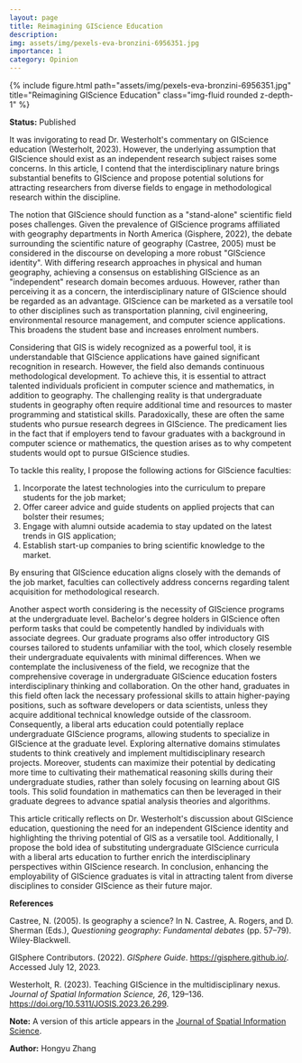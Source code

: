 ```yaml
---
layout: page
title: Reimagining GIScience Education 
description: 
img: assets/img/pexels-eva-bronzini-6956351.jpg
importance: 1
category: Opinion
---
```


<div class="row">
    <div class="col-sm mt-3 mt-md-0">
        {% include figure.html path="assets/img/pexels-eva-bronzini-6956351.jpg" title="Reimagining GIScience Education" class="img-fluid rounded z-depth-1" %}
    </div>
</div>

<b>Status:</b> Published

It was invigorating to read Dr. Westerholt's commentary on GIScience education (Westerholt, 2023). However, the underlying assumption that GIScience should exist as an independent research subject raises some concerns. In this article, I contend that the interdisciplinary nature brings substantial benefits to GIScience and propose potential solutions for attracting researchers from diverse fields to engage in methodological research within the discipline.

The notion that GIScience should function as a "stand-alone" scientific field poses challenges. Given the prevalence of GIScience programs affiliated with geography departments in North America (Gisphere, 2022), the debate surrounding the scientific nature of geography (Castree, 2005) must be considered in the discourse on developing a more robust "GIScience identity". With differing research approaches in physical and human geography, achieving a consensus on establishing GIScience as an "independent" research domain becomes arduous. However, rather than perceiving it as a concern, the interdisciplinary nature of GIScience should be regarded as an advantage. GIScience can be marketed as a versatile tool to other disciplines such as transportation planning, civil engineering, environmental resource management, and computer science applications. This broadens the student base and increases enrolment numbers.

Considering that GIS is widely recognized as a powerful tool, it is understandable that GIScience applications have gained significant recognition in research. However, the field also demands continuous methodological development. To achieve this, it is essential to attract talented individuals proficient in computer science and mathematics, in addition to geography. The challenging reality is that undergraduate students in geography often require additional time and resources to master programming and statistical skills. Paradoxically, these are often the same students who pursue research degrees in GIScience. The predicament lies in the fact that if employers tend to favour graduates with a background in computer science or mathematics, the question arises as to why competent students would opt to pursue GIScience studies.

To tackle this reality, I propose the following actions for GIScience faculties:
<ol>
    <li>Incorporate the latest technologies into the curriculum to prepare students for the job market;</li>
    <li>Offer career advice and guide students on applied projects that can bolster their resumes;</li>
    <li>Engage with alumni outside academia to stay updated on the latest trends in GIS application;</li>
    <li>Establish start-up companies to bring scientific knowledge to the market.</li>
</ol>

By ensuring that GIScience education aligns closely with the demands of the job market, faculties can collectively address concerns regarding talent acquisition for methodological research.

Another aspect worth considering is the necessity of GIScience programs at the undergraduate level. Bachelor's degree holders in GIScience often perform tasks that could be competently handled by individuals with associate degrees. Our graduate programs also offer introductory GIS courses tailored to students unfamiliar with the tool, which closely resemble their undergraduate equivalents with minimal differences. When we contemplate the inclusiveness of the field, we recognize that the comprehensive coverage in undergraduate GIScience education fosters interdisciplinary thinking and collaboration. On the other hand, graduates in this field often lack the necessary professional skills to attain higher-paying positions, such as software developers or data scientists, unless they acquire additional technical knowledge outside of the classroom. Consequently, a liberal arts education could potentially replace undergraduate GIScience programs, allowing students to specialize in GIScience at the graduate level. Exploring alternative domains stimulates students to think creatively and implement multidisciplinary research projects. Moreover, students can maximize their potential by dedicating more time to cultivating their mathematical reasoning skills during their undergraduate studies, rather than solely focusing on learning about GIS tools. This solid foundation in mathematics can then be leveraged in their graduate degrees to advance spatial analysis theories and algorithms.

This article critically reflects on Dr. Westerholt's discussion about GIScience education, questioning the need for an independent GIScience identity and highlighting the thriving potential of GIS as a versatile tool. Additionally, I propose the bold idea of substituting undergraduate GIScience curricula with a liberal arts education to further enrich the interdisciplinary perspectives within GIScience research. In conclusion, enhancing the employability of GIScience graduates is vital in attracting talent from diverse disciplines to consider GIScience as their future major.

<b>References</b>

Castree, N. (2005). Is geography a science? In N. Castree, A. Rogers, and D. Sherman (Eds.), <em>Questioning geography: Fundamental debates</em> (pp. 57–79). Wiley-Blackwell.

GISphere Contributors. (2022). <em>GISphere Guide</em>. <a href="https://gisphere.github.io/">https://gisphere.github.io/</a>. Accessed July 12, 2023.

Westerholt, R. (2023). Teaching GIScience in the multidisciplinary nexus. <em>Journal of Spatial Information Science, 26</em>, 129–136. <a href="https://doi.org/10.5311/JOSIS.2023.26.299">https://doi.org/10.5311/JOSIS.2023.26.299</a>.

<b>Note:</b> A version of this article appears in the <a href="https://josis.org/index.php/josis/article/view/307">Journal of Spatial Information Science</a>. 

<b>Author:</b> Hongyu Zhang
